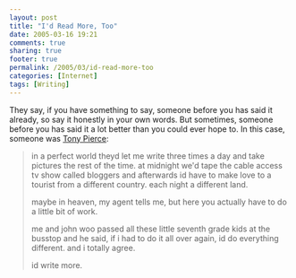 ```yaml
---
layout: post
title: "I'd Read More, Too"
date: 2005-03-16 19:21
comments: true
sharing: true
footer: true
permalink: /2005/03/id-read-more-too
categories: [Internet]
tags: [Writing]
---
```

They say, if you have something to say, someone before you has said it already, so say it honestly in your own words.  But sometimes, someone before you has said it a lot better than you could ever hope to.  In this case, someone was <a href="http://tonypierce.com/">Tony Pierce</a>:
<blockquote>in a perfect world theyd let me write three times a day and take pictures the rest of the time. at midnight we'd tape the cable access tv show called bloggers and afterwards id have to make love to a tourist from a different country. each night a different land.

maybe in heaven, my agent tells me, but here you actually have to do a little bit of work.

me and john woo passed all these little seventh grade kids at the busstop and he said, if i had to do it all over again, id do everything different. and i totally agree.

id write more.
</blockquote>
